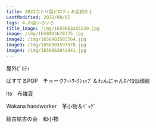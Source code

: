 ```yaml
---
title: 2022コトリ展ピロティお店紹介１
LastModified: 2022/08/05
tags: 4.お店いろいろ
title_image: /img/1659063265229.jpg
image: /img/1658903678775.jpg
image2: /img/1658903585564.jpg
image3: /img/1658903597578.jpg
image4: /img/1659063842841.jpg
---
```

屋外ﾋﾟﾛﾃｨ

ぱすてるPOP　チョークｱｰﾄﾜｰｸｼｮｯﾌﾟ＆わんにゃんﾓﾉｸﾛ似顔絵

ita　布雑貨

Wakana handworker　革小物＆ﾊﾞｯｸﾞ

結古結古の会　和小物